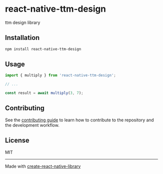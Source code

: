 # react-native-ttm-design

ttm design library

## Installation

```sh
npm install react-native-ttm-design
```

## Usage


```js
import { multiply } from 'react-native-ttm-design';

// ...

const result = await multiply(3, 7);
```


## Contributing

See the [contributing guide](CONTRIBUTING.md) to learn how to contribute to the repository and the development workflow.

## License

MIT

---

Made with [create-react-native-library](https://github.com/callstack/react-native-builder-bob)
